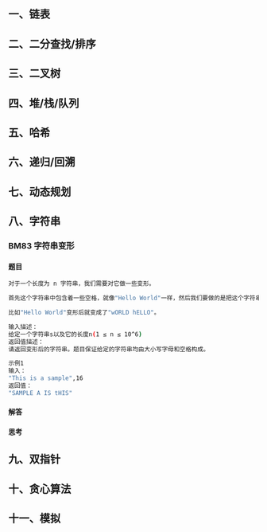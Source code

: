



## 一、链表







## 二、二分查找/排序









## 三、二叉树









## 四、堆/栈/队列















## 五、哈希







## 六、递归/回溯











## 七、动态规划





## 八、字符串

### BM83 字符串变形

#### 题目

```bash
对于一个长度为 n 字符串，我们需要对它做一些变形。

首先这个字符串中包含着一些空格，就像"Hello World"一样，然后我们要做的是把这个字符串中由空格隔开的单词反序，同时反转每个字符的大小写。

比如"Hello World"变形后就变成了"wORLD hELLO"。

输入描述：
给定一个字符串s以及它的长度n(1 ≤ n ≤ 10^6)
返回值描述：
请返回变形后的字符串。题目保证给定的字符串均由大小写字母和空格构成。

示例1
输入：
"This is a sample",16
返回值：
"SAMPLE A IS tHIS"
```





#### 解答







#### 思考







## 九、双指针









## 十、贪心算法





## 十一、模拟

























